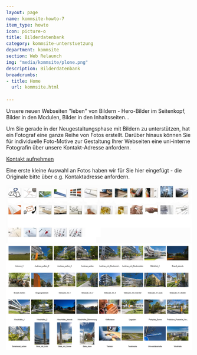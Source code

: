 ```yaml
---
layout: page
name: kommsite-howto-7
item_type: howto
icon: picture-o
title: Bilderdatenbank
category: kommsite-unterstuetzung
department: kommsite
section: Web Relaunch
img: "media/kommsite/plone.png"
description: Bilderdatenbank
breadcrumbs:
- title: Home
  url: kommsite.html

---
```


Unsere neuen Webseiten "leben" von Bildern - Hero-Bilder im Seitenkopf, Bilder in den Modulen, Bilder in den Inhaltsseiten...

Um Sie gerade in der Neugestaltungsphase mit Bildern zu unterstützen, hat ein Fotograf eine ganze Reihe von Fotos erstellt. Darüber hinaus können Sie für individuelle Foto-Motive zur Gestaltung Ihrer Webseiten eine uni-interne Fotografin über unsere Kontakt-Adresse anfordern.

<a class="btn btn-theme-colored btn-lg" href="mailto:homepage@unibw.de"><i class="fa fa-envelope-o"></i> Kontakt aufnehmen</a>


Eine erste kleine Auswahl an Fotos haben wir für Sie hier eingefügt - die Originale bitte über o.g. Kontaktadresse anfordern.

<img src="media/kommsite/fototeaser.jpg">

<img src="media/kommsite/fototeaser2.jpg">
